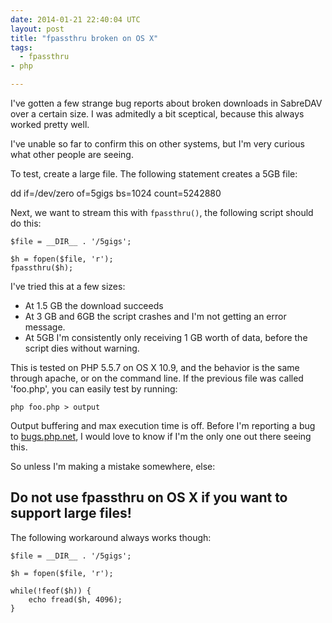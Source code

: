 ```yaml
---
date: 2014-01-21 22:40:04 UTC
layout: post
title: "fpassthru broken on OS X"
tags:
  - fpassthru
- php

---
```


I've gotten a few strange bug reports about broken downloads in SabreDAV over
a certain size. I was admitedly a bit sceptical, because this always worked
pretty well.

I've unable so far to confirm this on other systems, but I'm very curious what
other people are seeing.

To test, create a large file. The following statement creates a 5GB file:

dd if=/dev/zero of=5gigs bs=1024 count=5242880

Next, we want to stream this with `fpassthru()`, the following script should
do this:

    $file = __DIR__ . '/5gigs';

    $h = fopen($file, 'r');
    fpassthru($h);

I've tried this at a few sizes:

* At 1.5 GB the download succeeds
* At 3 GB and 6GB the script crashes and I'm not getting an error message.
* At 5GB I'm consistently only receiving 1 GB worth of data, before the script
  dies without warning.

This is tested on PHP 5.5.7 on OS X 10.9, and the behavior is the same through
apache, or on the command line. If the previous file was called 'foo.php', you
can easily test by running:

    php foo.php > output

Output buffering and max execution time is off. Before I'm reporting a bug to
[bugs.php.net](http://bugs.php.net), I would love to know if I'm the only one
out there seeing this.

So unless I'm making a mistake somewhere, else:

Do not use fpassthru on OS X if you want to support large files!
----------------------------------------------------------------

The following workaround always works though:

    $file = __DIR__ . '/5gigs';

    $h = fopen($file, 'r');

    while(!feof($h)) {
        echo fread($h, 4096);
    }


